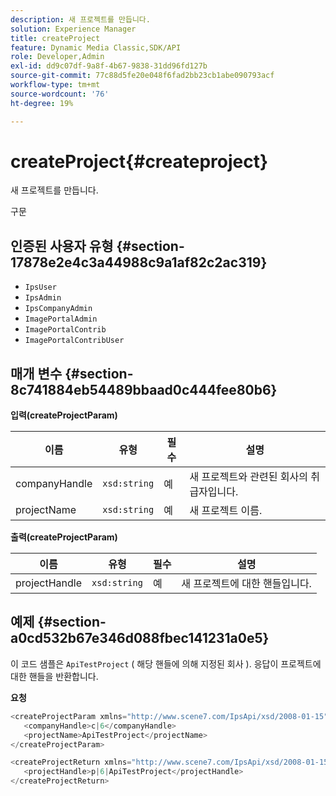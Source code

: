 ```yaml
---
description: 새 프로젝트를 만듭니다.
solution: Experience Manager
title: createProject
feature: Dynamic Media Classic,SDK/API
role: Developer,Admin
exl-id: dd9c07df-9a8f-4b67-9838-31dd96fd127b
source-git-commit: 77c88d5fe20e048f6fad2bb23cb1abe090793acf
workflow-type: tm+mt
source-wordcount: '76'
ht-degree: 19%

---
```


# createProject{#createproject}

새 프로젝트를 만듭니다.

구문

## 인증된 사용자 유형 {#section-17878e2e4c3a44988c9a1af82c2ac319}

* `IpsUser`
* `IpsAdmin`
* `IpsCompanyAdmin`
* `ImagePortalAdmin`
* `ImagePortalContrib`
* `ImagePortalContribUser`

## 매개 변수 {#section-8c741884eb54489bbaad0c444fee80b6}

**입력(createProjectParam)**

| 이름 | 유형 | 필수 | 설명 |
|---|---|---|---|
| companyHandle | `xsd:string` | 예 | 새 프로젝트와 관련된 회사의 취급자입니다. |
| projectName | `xsd:string` | 예 | 새 프로젝트 이름. |

**출력(createProjectParam)**

| 이름 | 유형 | 필수 | 설명 |
|---|---|---|---|
| projectHandle | `xsd:string` | 예 | 새 프로젝트에 대한 핸들입니다. |

## 예제 {#section-a0cd532b67e346d088fbec141231a0e5}

이 코드 샘플은 `ApiTestProject` ( 해당 핸들에 의해 지정된 회사 ). 응답이 프로젝트에 대한 핸들을 반환합니다.

**요청**

```java
<createProjectParam xmlns="http://www.scene7.com/IpsApi/xsd/2008-01-15">
   <companyHandle>c|6</companyHandle>
   <projectName>ApiTestProject</projectName>
</createProjectParam>
```

```java
<createProjectReturn xmlns="http://www.scene7.com/IpsApi/xsd/2008-01-15">
   <projectHandle>p|6|ApiTestProject</projectHandle>
</createProjectReturn>
```
